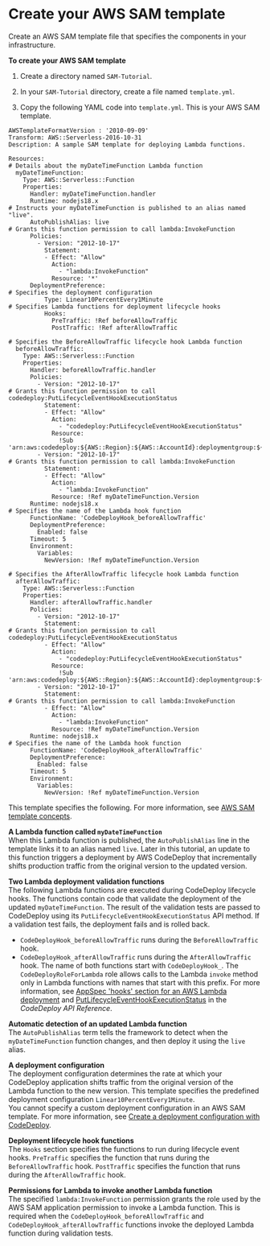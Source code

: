 # Create your AWS SAM template<a name="tutorial-lambda-sam-template"></a>

Create an AWS SAM template file that specifies the components in your infrastructure\.

**To create your AWS SAM template**

1.  Create a directory named `SAM-Tutorial`\. 

1.  In your `SAM-Tutorial` directory, create a file named `template.yml`\. 

1.  Copy the following YAML code into `template.yml`\. This is your AWS SAM template\. 

   ```
   AWSTemplateFormatVersion : '2010-09-09'
   Transform: AWS::Serverless-2016-10-31
   Description: A sample SAM template for deploying Lambda functions.
   
   Resources:
   # Details about the myDateTimeFunction Lambda function
     myDateTimeFunction:
       Type: AWS::Serverless::Function
       Properties:
         Handler: myDateTimeFunction.handler
         Runtime: nodejs18.x
   # Instructs your myDateTimeFunction is published to an alias named "live".      
         AutoPublishAlias: live
   # Grants this function permission to call lambda:InvokeFunction
         Policies:
           - Version: "2012-10-17"
             Statement: 
             - Effect: "Allow"
               Action: 
                 - "lambda:InvokeFunction"
               Resource: '*'
         DeploymentPreference:
   # Specifies the deployment configuration      
             Type: Linear10PercentEvery1Minute
   # Specifies Lambda functions for deployment lifecycle hooks
             Hooks:
               PreTraffic: !Ref beforeAllowTraffic
               PostTraffic: !Ref afterAllowTraffic
               
   # Specifies the BeforeAllowTraffic lifecycle hook Lambda function
     beforeAllowTraffic:
       Type: AWS::Serverless::Function
       Properties:
         Handler: beforeAllowTraffic.handler
         Policies:
           - Version: "2012-10-17"
   # Grants this function permission to call codedeploy:PutLifecycleEventHookExecutionStatus        
             Statement: 
             - Effect: "Allow"
               Action: 
                 - "codedeploy:PutLifecycleEventHookExecutionStatus"
               Resource:
                 !Sub 'arn:aws:codedeploy:${AWS::Region}:${AWS::AccountId}:deploymentgroup:${ServerlessDeploymentApplication}/*'
           - Version: "2012-10-17"
   # Grants this function permission to call lambda:InvokeFunction        
             Statement: 
             - Effect: "Allow"
               Action: 
                 - "lambda:InvokeFunction"
               Resource: !Ref myDateTimeFunction.Version
         Runtime: nodejs18.x
   # Specifies the name of the Lambda hook function      
         FunctionName: 'CodeDeployHook_beforeAllowTraffic'
         DeploymentPreference:
           Enabled: false
         Timeout: 5
         Environment:
           Variables:
             NewVersion: !Ref myDateTimeFunction.Version
             
   # Specifies the AfterAllowTraffic lifecycle hook Lambda function
     afterAllowTraffic:
       Type: AWS::Serverless::Function
       Properties:
         Handler: afterAllowTraffic.handler
         Policies:
           - Version: "2012-10-17"
             Statement: 
   # Grants this function permission to call codedeploy:PutLifecycleEventHookExecutionStatus         
             - Effect: "Allow"
               Action: 
                 - "codedeploy:PutLifecycleEventHookExecutionStatus"
               Resource:
                 !Sub 'arn:aws:codedeploy:${AWS::Region}:${AWS::AccountId}:deploymentgroup:${ServerlessDeploymentApplication}/*'
           - Version: "2012-10-17"
             Statement: 
   # Grants this function permission to call lambda:InvokeFunction          
             - Effect: "Allow"
               Action: 
                 - "lambda:InvokeFunction"
               Resource: !Ref myDateTimeFunction.Version
         Runtime: nodejs18.x
   # Specifies the name of the Lambda hook function      
         FunctionName: 'CodeDeployHook_afterAllowTraffic'
         DeploymentPreference:
           Enabled: false
         Timeout: 5
         Environment:
           Variables:
             NewVersion: !Ref myDateTimeFunction.Version
   ```

This template specifies the following\. For more information, see [AWS SAM template concepts](https://docs.aws.amazon.com/serverless-application-model/latest/developerguide/serverless-sam-template-basics.html)\.

**A Lambda function called `myDateTimeFunction`**  
 When this Lambda function is published, the `AutoPublishAlias` line in the template links it to an alias named `live`\. Later in this tutorial, an update to this function triggers a deployment by AWS CodeDeploy that incrementally shifts production traffic from the original version to the updated version\. 

**Two Lambda deployment validation functions**  
 The following Lambda functions are executed during CodeDeploy lifecycle hooks\. The functions contain code that validate the deployment of the updated `myDateTimeFunction`\. The result of the validation tests are passed to CodeDeploy using its `PutLifecycleEventHookExecutionStatus` API method\. If a validation test fails, the deployment fails and is rolled back\.   
+  `CodeDeployHook_beforeAllowTraffic` runs during the `BeforeAllowTraffic` hook\. 
+  `CodeDeployHook_afterAllowTraffic` runs during the `AfterAllowTraffic` hook\. 
The name of both functions start with `CodeDeployHook_`\. The `CodeDeployRoleForLambda` role allows calls to the Lambda `invoke` method only in Lambda functions with names that start with this prefix\. For more information, see [AppSpec 'hooks' section for an AWS Lambda deployment](reference-appspec-file-structure-hooks.md#appspec-hooks-lambda) and [PutLifecycleEventHookExecutionStatus](https://docs.aws.amazon.com/codedeploy/latest/APIReference/API_PutLifecycleEventHookExecutionStatus.html) in the *CodeDeploy API Reference*\. 

**Automatic detection of an updated Lambda function**  
 The `AutoPublishAlias` term tells the framework to detect when the `myDateTimeFunction` function changes, and then deploy it using the `live` alias\. 

**A deployment configuration**  
 The deployment configuration determines the rate at which your CodeDeploy application shifts traffic from the original version of the Lambda function to the new version\. This template specifies the predefined deployment configuration `Linear10PercentEvery1Minute`\.   
 You cannot specify a custom deployment configuration in an AWS SAM template\. For more information, see [Create a deployment configuration with CodeDeploy](deployment-configurations-create.md)\.

**Deployment lifecycle hook functions**  
 The `Hooks` section specifies the functions to run during lifecycle event hooks\. `PreTraffic` specifies the function that runs during the `BeforeAllowTraffic` hook\. `PostTraffic` specifies the function that runs during the `AfterAllowTraffic` hook\. 

**Permissions for Lambda to invoke another Lambda function**  
 The specified `lambda:InvokeFunction` permission grants the role used by the AWS SAM application permission to invoke a Lambda function\. This is required when the `CodeDeployHook_beforeAllowTraffic` and `CodeDeployHook_afterAllowTraffic` functions invoke the deployed Lambda function during validation tests\. 